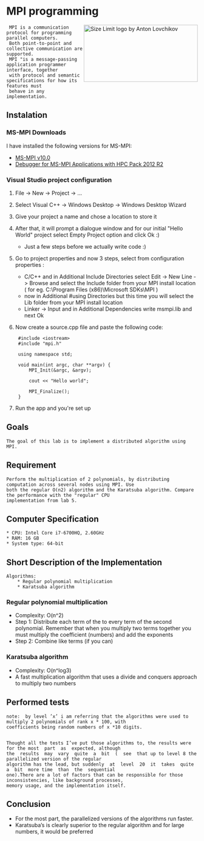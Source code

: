 # MPI programming 
<img src="https://social.microsoft.com/Forums/getfile/754597" align="right"
     title="Size Limit logo by Anton Lovchikov" width="300" height="150">

     MPI is a communication protocol for programming parallel computers. 
     Both point-to-point and collective communication are supported. 
     MPI "is a message-passing application programmer interface, together 
     with protocol and semantic specifications for how its features must 
     behave in any implementation.

## Instalation ##

### MS-MPI Downloads
I have installed the following versions for MS-MPI:

* [MS-MPI v10.0](https://www.microsoft.com/en-us/download/details.aspx?id=57467)
* [Debugger for MS-MPI Applications with HPC Pack 2012 R2](https://www.microsoft.com/en-us/download/details.aspx?id=48215)

### Visual Studio project configuration 

1. File -> New -> Project -> ...
2. Select Visual C++ -> Windows Desktop -> Windows Desktop Wizard
3. Give your project a name and chose a location to store it
4. After that, it will prompt a dialogue window and for our initial "Hello World" project select Empty Project option and click Ok :)
    
    - Just a few steps before we actually write code :) 

5. Go to project properties and now 3 steps, select from configuration properties :
    - C/C++ and in Additional Include Directories select Edit -> New Line -> Browse and select the Include folder from your MPI install location ( for eg. C:\Program Files (x86)\Microsoft SDKs\MPI )
    - now in Additional #using Directories but this time you will select the Lib folder from your MPI install location
    - Linker -> Input and in Additional Dependencies write msmpi.lib and next Ok

6. Now create a source.cpp file and paste the following code:

        #include <iostream>
        #include "mpi.h"

        using namespace std;

        void main(int argc, char **argv) {
            MPI_Init(&argc, &argv);

            cout << "Hello world";

            MPI_Finalize();
        }

7. Run the app and you're set up


## Goals
    The goal of this lab is to implement a distributed algorithm using MPI.

## Requirement
    Perform the multiplication of 2 polynomials, by distributing computation across several nodes using MPI. Use 
    both the regular O(n2) algorithm and the Karatsuba algorithm. Compare the performance with the "regular" CPU 
    implementation from lab 5.

## Computer Specification

    * CPU: Intel Core i7-6700HQ, 2.60GHz
    * RAM: 16 GB
    * System type: 64-bit

## Short Description of the Implementation
    
    Algorithms:
        * Regular polynomial multiplication
        * Karatsuba algorithm

### Regular polynomial multiplication

* Complexity: O(n^2)
* Step  1:  Distribute each term of the to every term of the second polynomial.  Remember that when you multiply two terms together you must multiply the coefficient (numbers) and add the exponents
* Step 2:  Combine like terms (if you can)

### Karatsuba algorithm

* Complexity:  O(n^log3)
* A  fast  multiplication  algorithm  that  uses  a  divide  and conquers approach to multiply two numbers

## Performed tests

    note:  by level ’x’ i am referring that the algorithms were used to multiply 2 polynomials of rank x * 100, with 
    coefficients being random numbers of x *10 digits.


    Thought all the tests I’ve put those algorithms to, the results were for the most  part  as  expected, although  
    the  results  may  vary  quite  a  bit  (  see  that up to level 8 the parallelized version of the regular 
    algorithm has the lead, but suddenly  at  level  20  it  takes  quite  a  bit  more time  than  the  sequential  
    one).There are a lot of factors that can be responsible for those inconsistencies, like background processes, 
    memory usage, and the implementation itself.

## Conclusion

* For the most part, the parallelized versions of the algorithms run faster.
* Karatsuba’s is clearly superior to the regular algorithm and for large numbers, it would be preferred
